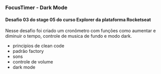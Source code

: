 ### FocusTimer - Dark Mode

#### Desafio 03 do stage 05 do curso Explorer da plataforma Rocketseat

Nesse desafio foi criado um cronômetro com funções como aumentar e diminuir o tempo, controle de musica de fundo e modo dark.

- principios de clean code
- padrão factory
- sons
- controle de volume
- dark mode
